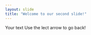 ```yaml
---
layout: slide
title: "Welcome to our second slide!" 
---
```

Your text
Use the lect arrow to go back!
